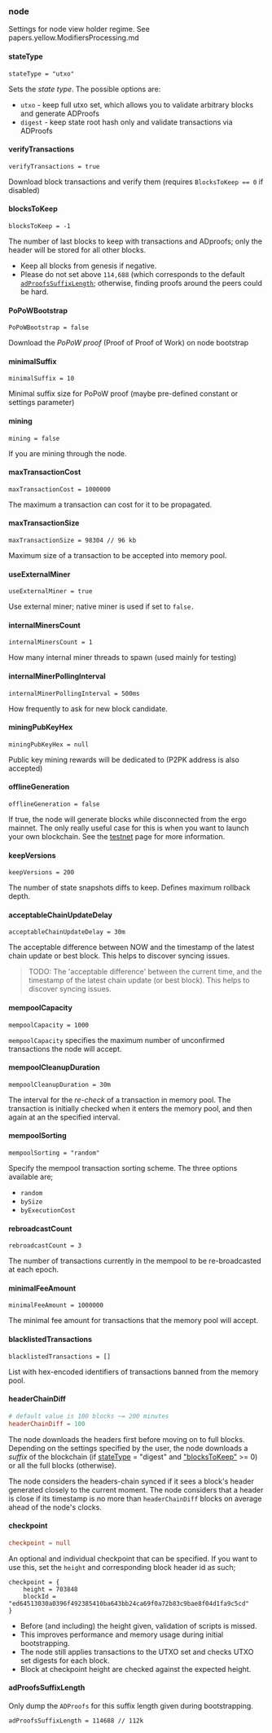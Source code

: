 
### node 

Settings for node view holder regime. See papers.yellow.ModifiersProcessing.md

#### stateType
```
stateType = "utxo"
```

Sets the *state type*. The possible options are:

- `utxo` - keep full utxo set, which allows you to validate arbitrary blocks and generate ADProofs
- `digest` - keep state root hash only and validate transactions via ADProofs


#### verifyTransactions
```
verifyTransactions = true
```

Download block transactions and verify them (requires `BlocksToKeep == 0` if disabled)

#### blocksToKeep
```
blocksToKeep = -1
```

The number of last blocks to keep with transactions and ADproofs; only the header will be stored for all other blocks.

- Keep all blocks from genesis if negative.
- Please do not set above `114,688` (which corresponds to the default [`adProofsSuffixLength`](#adproofssuffixlength); otherwise, finding proofs around the peers could be hard.

#### PoPoWBootstrap
```
PoPoWBootstrap = false
```

Download the *PoPoW proof* (Proof of Proof of Work) on node bootstrap

#### minimalSuffix
```
minimalSuffix = 10
```

Minimal suffix size for PoPoW proof (maybe pre-defined constant or settings parameter)

#### mining
```
mining = false
```

If you are mining through the node. 


#### maxTransactionCost
```
maxTransactionCost = 1000000
```

The maximum a transaction can cost for it to be propagated. 

#### maxTransactionSize
```
maxTransactionSize = 98304 // 96 kb
```

Maximum size of a transaction to be accepted into memory pool.

#### useExternalMiner
```
useExternalMiner = true
```

Use external miner; native miner is used if set to `false.`

#### internalMinersCount
```
internalMinersCount = 1
```
How many internal miner threads to spawn (used mainly for testing)

#### internalMinerPollingInterval
```
internalMinerPollingInterval = 500ms
```

How frequently to ask for new block candidate.

#### miningPubKeyHex

```
miningPubKeyHex = null
```

Public key mining rewards will be dedicated to (P2PK address is also accepted)



#### offlineGeneration
```
offlineGeneration = false
```

If true, the node will generate blocks while disconnected from the ergo mainnet. The only really useful case for this is when you want to launch your own blockchain. See the [testnet](testnet.md) page for more information.

#### keepVersions
```
keepVersions = 200
```

The number of state snapshots diffs to keep. Defines maximum rollback depth.

#### acceptableChainUpdateDelay
```
acceptableChainUpdateDelay = 30m
```
The acceptable difference between NOW and the timestamp of the latest chain update or best block. This helps to discover syncing issues.

> TODO: The 'acceptable difference' between the current time, and the timestamp of the latest chain update (or best block). This helps to discover syncing issues. 

#### mempoolCapacity
```
mempoolCapacity = 1000
```

`mempoolCapacity` specifies the maximum number of unconfirmed transactions the node will accept.

#### mempoolCleanupDuration
```
mempoolCleanupDuration = 30m
```

The interval for the *re-check* of a transaction in memory pool. The transaction is initially checked when it enters the memory pool, and then again at an the specified interval.

#### mempoolSorting
```
mempoolSorting = "random"
```

Specify the mempool transaction sorting scheme. The three options available are; 

- `random`
- `bySize`
- `byExecutionCost`


#### rebroadcastCount
```
rebroadcastCount = 3
```

The number of transactions currently in the mempool to be re-broadcasted at each epoch.

#### minimalFeeAmount
```
minimalFeeAmount = 1000000
```

The minimal fee amount for transactions that the memory pool will accept.

#### blacklistedTransactions

```
blacklistedTransactions = []
```

List with hex-encoded identifiers of transactions banned from the memory pool.


#### headerChainDiff

```conf
# default value is 100 blocks ~= 200 minutes
headerChainDiff = 100
```

The node downloads the headers first before moving on to full blocks. Depending on the settings specified by the user, the node downloads a *suffix* of the blockchain (if [stateType](#statetype) = "digest" and ["blocksToKeep"](#blockstokeep) >= 0) or all the full blocks (otherwise).

The node considers the headers-chain synced if it sees a block's header generated closely to the current moment. The node considers that a header is close if its timestamp is no more than `headerChainDiff` blocks on average ahead of the node's clocks.


#### checkpoint


```conf
checkpoint = null
```

An optional and individual checkpoint that can be specified. If you want to use this, set the `height` and corresponding block header id as such;

```
checkpoint = {
    height = 703848
    blockId = "ed64513030a0396f492385410ba643bb24ca69f0a72b83c9bae8f04d1fa9c5cd"
}
```
   
- Before (and including) the height given, validation of scripts is missed.
- This improves performance and memory usage during initial bootstrapping.
- The node still applies transactions to the UTXO set and checks UTXO set digests for each block.
- Block at checkpoint height are checked against the expected height.
    

#### adProofsSuffixLength

Only dump the `ADProofs` for this suffix length given during bootstrapping.


```
adProofsSuffixLength = 114688 // 112k
```

